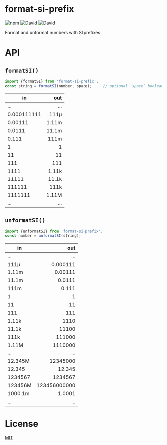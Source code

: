 # format-si-prefix
[![npm](https://img.shields.io/npm/v/format-si-prefix.svg?style=flat-square)](https://www.npmjs.com/package/format-si-prefix)
[![David](https://img.shields.io/david/ThomWright/format-si-prefix.svg?style=flat-square)](https://david-dm.org/ThomWright/format-si-prefix)
[![David](https://img.shields.io/david/dev/ThomWright/format-si-prefix.svg?style=flat-square)](https://david-dm.org/ThomWright/format-si-prefix#info=devDependencies)

Format and unformat numbers with SI prefixes.

# API

## `formatSI()`

```javascript
import {formatSI} from 'format-si-prefix';
const string = formatSI(number, space);     // optional `space` boolean (default false) to add space between number and prefix
```

| in            |     out |
| ------------- | -------:|
| ...           |     ... |
| 0.000111111   |    111µ |
| 0.00111       |   1.11m |
| 0.0111        |   11.1m |
| 0.111         |    111m |
| 1             |       1 |
| 11            |      11 |
| 111           |     111 |
| 1111          |   1.11k |
| 11111         |   11.1k |
| 111111        |    111k |
| 1111111       |   1.11M |
| ...           |     ... |

## `unformatSI()`

```javascript
import {unformatSI} from 'format-si-prefix';
const number = unformatSI(string);
```

|      in | out           |
| ------- | ------------: |
|     ... | ...           |
|    111µ | 0.000111      |
|   1.11m | 0.00111       |
|   11.1m | 0.0111        |
|    111m | 0.111         |
|       1 | 1             |
|      11 | 11            |
|     111 | 111           |
|   1.11k | 1110          |
|   11.1k | 11100         |
|    111k | 111000        |
|   1.11M | 1110000       |
|     ... | ...           |
| 12.345M | 12345000      |
|  12.345 | 12.345        |
| 1234567 | 1234567       |
| 123456M | 123456000000  |
| 1000.1m | 1.0001        |
|     ... | ...           |

# License

[MIT](./LICENSE)

